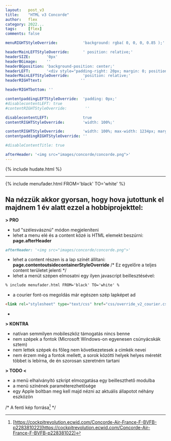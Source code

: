 ```yaml
---
layout:   post_v3
title:    "HTML v3 Concorde"
author:   flex
category: 2022...
tags:     [flex]
comments: false

menuRIGHTStyleOverride:           'background: rgba( 0, 0, 0, 0.85 );'

headerMainLEFTStyleOverride:      ' position: relative;'	
headerSIZE:       '0px'
headerBGimage:    ''
headerBGposition: 'background-position: center;'
headerLEFT:       '<div style="padding-right: 20px; margin: 0; position: absolute; top: 50%; -ms-transform: translateY(-50%); transform: translateY(-50%);"></div>'
headerMainLEFTStyleOverride:      'position: relative;'
headerRIGHTtext:  				 ''

headerRIGHTbottom: ''

contentpaddingLEFTStyleOverride:  'padding: 0px;'
#disablecontentLEFT: true
#contentRIGHTStyleOverride:        ''

disablecontentLEFT:               true
contentRIGHTStyleOverride:        'width: 100%;'

contentRIGHTStyleOverride:        'width: 100%; max-width: 1234px; margin: auto;'
contentpaddingRIGHTStyleOverride: ''

#disableContentTitle: true

afterHeader: '<img src="images/concorde/concorde.png">'
---
```


<link rel="stylesheet" type="text/css" href="css/override_v2_courier.css">

{% include hudate.html %}

<hr>

<style>
	div.highlight { margin-top: .5em; display: inline-block; margin-left: 3%; width: 97%;} 
	pre.highlight { 
		background-color: WhiteSmoke;
		padding: 1rem;
	
		-webkit-box-shadow: 0px 4px 6px rgba(0, 0, 0, 0.50);
		-moz-box-shadow: 0px 4px 6px rgba(0, 0, 0, 0.50);
		box-shadow: 0px 2px 6px rgba(0, 0, 0, 0.50);
	}
</style>

{% include menufader.html FROM='black' TO='white' %}

## Na nézzük akkor gyorsan, hogy hova jutottunk el majdnem 1 év alatt ezzel a hobbiprojekttel:

**> PRO**

- tud "szélesvásznú" módon megjeleníteni
- lehet a menu elé és a content közé is HTML elemekt beszúrni: **page.afterHeader**

```md
afterHeader: '<img src="images/concorde/concorde.png">'
```

- lehet a content részen is a lap színét állítani: **page.contentoutsidecontainerStyleOverride**  /*&nbsp;Ez egyelőre a teljes content területet jelenti */
- lehet a menüt szépen elmosatni egy ilyen javascript beillesztésével:

```md
% include menufader.html FROM='black' TO='white' %
```

- a courier font-os megoldás már egészen szép lapképet ad

```md
<link rel="stylesheet" type="text/css" href="css/override_v2_courier.css">
```

- 

**> KONTRA**

- natívan semmilyen mobileszköz támogatás nincs benne
- nem szépek a fontok (Microsoft Windows-on egyenesen csúnyácskák sztem)
- nem lettek szépek és főleg nem következetesek a címkék nevei
- nem érzem még a fontok mellett, a sorok közötti helyek helyes méretét többet is lebírna, de én szorosan szeretném tartani 

**> TODO <**

- a menü elhalványító szkript elmozgatása egy beilleszthető modulba
- a menü színének paraméterezhetősége
- egy Apple boltban meg kell majd nézni az aktuális állapotot néhány eszközön

/* A fenti kép forrása[^1] */

[^1]: [https://cockpitrevolution.ecwid.com/Concorde-Air-France-F-BVFB-p228381022](https://cockpitrevolution.ecwid.com/Concorde-Air-France-F-BVFB-p228381022)